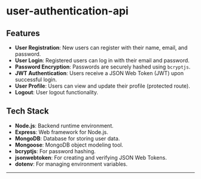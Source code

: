 ﻿# user-authentication-api

## Features

- **User Registration**: New users can register with their name, email, and password.
- **User Login**: Registered users can log in with their email and password.
- **Password Encryption**: Passwords are securely hashed using `bcryptjs`.
- **JWT Authentication**: Users receive a JSON Web Token (JWT) upon successful login.
- **User Profile**: Users can view and update their profile (protected route).
- **Logout**: User logout functionality.

## Tech Stack

- **Node.js**: Backend runtime environment.
- **Express**: Web framework for Node.js.
- **MongoDB**: Database for storing user data.
- **Mongoose**: MongoDB object modeling tool.
- **bcryptjs**: For password hashing.
- **jsonwebtoken**: For creating and verifying JSON Web Tokens.
- **dotenv**: For managing environment variables.

---


